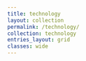 ```yaml
---
title: technology
layout: collection
permalink: /technology/
collection: technology
entries_layout: grid
classes: wide
---
```

